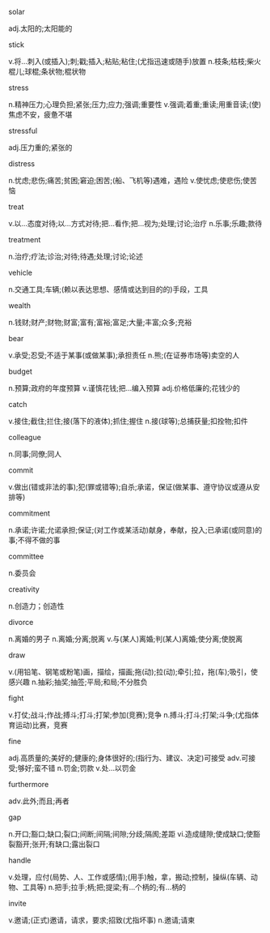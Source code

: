 solar

adj.太阳的;太阳能的

stick

v.将…刺入(或插入);刺;戳;插入;粘贴;粘住;(尤指迅速或随手)放置
n.枝条;枯枝;柴火棍儿;球棍;条状物;棍状物

stress

n.精神压力;心理负担;紧张;压力;应力;强调;重要性
v.强调;着重;重读;用重音读;(使)焦虑不安，疲惫不堪

stressful

adj.压力重的;紧张的

distress

n.忧虑;悲伤;痛苦;贫困;窘迫;困苦;(船、飞机等)遇难，遇险
v.使忧虑;使悲伤;使苦恼

treat

v.以…态度对待;以…方式对待;把…看作;把…视为;处理;讨论;治疗
n.乐事;乐趣;款待

treatment

n.治疗;疗法;诊治;对待;待遇;处理;讨论;论述

vehicle

n.交通工具;车辆;(赖以表达思想、感情或达到目的的)手段，工具

wealth

n.钱财;财产;财物;财富;富有;富裕;富足;大量;丰富;众多;充裕

bear

v.承受;忍受;不适于某事(或做某事);承担责任
n.熊;(在证券市场等)卖空的人

budget

n.预算;政府的年度预算
v.谨慎花钱;把…编入预算
adj.价格低廉的;花钱少的

catch

v.接住;截住;拦住;接(落下的液体);抓住;握住
n.接(球等);总捕获量;扣拴物;扣件

colleague

n.同事;同僚;同人

commit

v.做出(错或非法的事);犯(罪或错等);自杀;承诺，保证(做某事、遵守协议或遵从安排等)

commitment

n.承诺;许诺;允诺承担;保证;(对工作或某活动)献身，奉献，投入;已承诺(或同意)的事;不得不做的事

committee

n.委员会

creativity

n.创造力；创造性

divorce

n.离婚的男子
n.离婚;分离;脱离
v.与(某人)离婚;判(某人)离婚;使分离;使脱离

draw

v.(用铅笔、钢笔或粉笔)画，描绘，描画;拖(动);拉(动);牵引;拉，拖(车);吸引，使感兴趣
n.抽彩;抽奖;抽签;平局;和局;不分胜负

fight

v.打仗;战斗;作战;搏斗;打斗;打架;参加(竞赛);竞争
n.搏斗;打斗;打架;斗争;(尤指体育运动)比赛，竞赛

fine

adj.高质量的;美好的;健康的;身体很好的;(指行为、建议、决定)可接受
adv.可接受;够好;蛮不错
n.罚金;罚款
v.处…以罚金

furthermore

adv.此外;而且;再者

gap

n.开口;豁口;缺口;裂口;间断;间隔;间隙;分歧;隔阂;差距
vi.造成缝隙;使成缺口;使豁裂豁开;张开;有缺口;露出裂口

handle

v.处理，应付(局势、人、工作或感情);(用手)触，拿，搬动;控制，操纵(车辆、动物、工具等)
n.把手;拉手;柄;把;提梁;有…个柄的;有…柄的

invite

v.邀请;(正式)邀请，请求，要求;招致(尤指坏事)
n.邀请;请柬